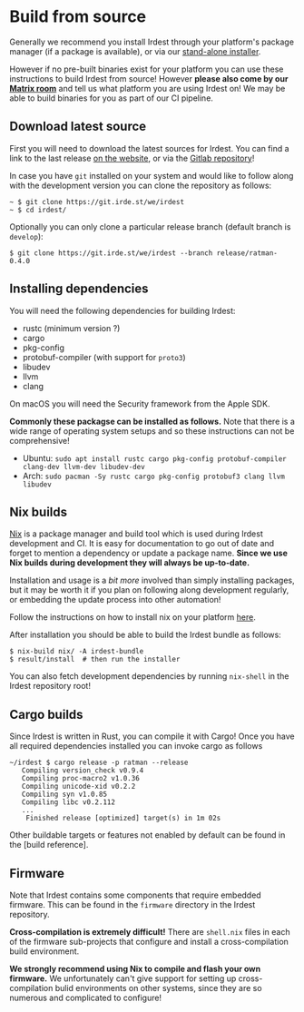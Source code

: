 # Build from source

Generally we recommend you install Irdest through your platform's
package manager (if a package is available), or via our [stand-alone
installer][website-installer].

However if no pre-built binaries exist for your platform you can use
these instructions to build Irdest from source!  However **please also
come by our [Matrix room](https://irde.st/community/)** and tell us what
platform you are using Irdest on!  We may be able to build binaries for
you as part of our CI pipeline.

## Download latest source

First you will need to download the latest sources for Irdest.  You
can find a link to the last release [on the website][website-sources],
or via the [Gitlab repository][repo-sources]!

In case you have `git` installed on your system and would like to
follow along with the development version you can clone the repository
as follows:

```console
~ $ git clone https://git.irde.st/we/irdest
~ $ cd irdest/
```

Optionally you can only clone a particular release branch (default
branch is `develop`):

```console
$ git clone https://git.irde.st/we/irdest --branch release/ratman-0.4.0
```

## Installing dependencies

You will need the following dependencies for building Irdest:

  - rustc (minimum version ?)
  - cargo
  - pkg-config
  - protobuf-compiler (with support for `proto3`)
  - libudev
  - llvm
  - clang
  
On macOS you will need the Security framework from the Apple SDK.

**Commonly these packagse can be installed as follows.**  Note that
there is a wide range of operating system setups and so these
instructions can not be comprehensive!

* Ubuntu: `sudo apt install rustc cargo pkg-config protobuf-compiler clang-dev llvm-dev libudev-dev`
* Arch: `sudo pacman -Sy rustc cargo pkg-config protobuf3 clang llvm libudev`


## Nix builds

[Nix](https://nixos.org) is a package manager and build tool which is
used during Irdest development and CI.  It is easy for documentation
to go out of date and forget to mention a dependency or update a
package name.  **Since we use Nix builds during development they will
always be up-to-date.**

Installation and usage is a _bit more_ involved than simply installing
packages, but it may be worth it if you plan on following along
development regularly, or embedding the update process into other
automation!

Follow the instructions on how to install nix on your platform
[here][nix-instructions].

After installation you should be able to build the Irdest bundle as
follows:

```console
$ nix-build nix/ -A irdest-bundle
$ result/install  # then run the installer
```

You can also fetch development dependencies by running `nix-shell` in
the Irdest repository root!

## Cargo builds

Since Irdest is written in Rust, you can compile it with Cargo!  Once
you have all required dependencies installed you can invoke cargo as
follows

```console
~/irdest $ cargo release -p ratman --release
   Compiling version_check v0.9.4
   Compiling proc-macro2 v1.0.36
   Compiling unicode-xid v0.2.2
   Compiling syn v1.0.85
   Compiling libc v0.2.112
   ...
    Finished release [optimized] target(s) in 1m 02s
```

Other buildable targets or features not enabled by default can be
found in the [build reference].

## Firmware

Note that Irdest contains some components that require embedded
firmware.  This can be found in the `firmware` directory in the Irdest
repository.

**Cross-compilation is extremely difficult!**  There are `shell.nix`
files in each of the firmware sub-projects that configure and install
a cross-compilation build environment.

**We strongly recommend using Nix to compile and flash your own
firmware.**  We unfortunately can't give support for setting up
cross-compilation bulid environments on other systems, since they are
so numerous and complicated to configure!


[website-installer]: https://irde.st/downloads#stand-alone
[website-sources]: https://irde.st/downloads#sources
[repo-sources]: https://git.irde.st/we/irdest/-/releases
[nix-instructions]: https://nixos.org/download.html
